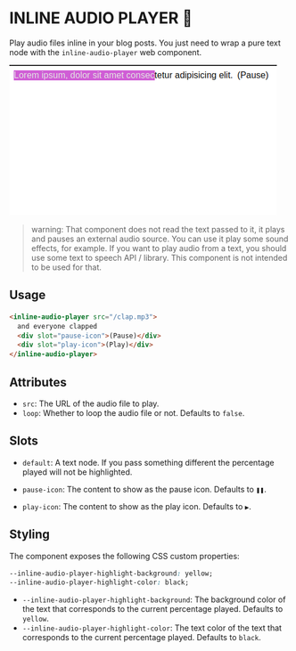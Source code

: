 # INLINE AUDIO PLAYER 🎵

Play audio files inline in your blog posts. You just need to wrap a pure text node with the `inline-audio-player` web component.

![screenshot of the componente when the audio is already playing](./.github/images/preview.png)

> warning: That component does not read the text passed to it, it plays and pauses an external audio source. You can use it play some sound effects, for example. If you want to play audio from a text, you should use some text to speech API / library. This component is not intended to be used for that.

## Usage

```html
<inline-audio-player src="/clap.mp3">
  and everyone clapped
  <div slot="pause-icon">(Pause)</div>
  <div slot="play-icon">(Play)</div>
</inline-audio-player>
```

## Attributes

- `src`: The URL of the audio file to play.
- `loop`: Whether to loop the audio file or not. Defaults to `false`.

## Slots

- `default`: A text node. If you pass something different the percentage played will not be highlighted.

- `pause-icon`: The content to show as the pause icon. Defaults to `❚❚`.

- `play-icon`: The content to show as the play icon. Defaults to `▶`.

## Styling

The component exposes the following CSS custom properties:

```css
--inline-audio-player-highlight-background: yellow;
--inline-audio-player-highlight-color: black;
```

- `--inline-audio-player-highlight-background`: The background color of the text that corresponds to the current percentage played. Defaults to `yellow`.
- `--inline-audio-player-highlight-color`: The text color of the text that corresponds to the current percentage played. Defaults to `black`.
